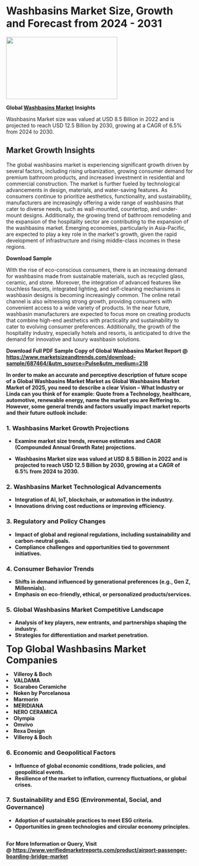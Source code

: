 <H1>Washbasins Market Size, Growth and Forecast from 2024 - 2031</H1><img class="aligncenter size-medium wp-image-584254" src="https://thirdeyenews.in/wp-content/uploads/2024/09/Global-Market-Research-300x168.jpeg" alt="" width="300" height="168" /><p><strong>Global&nbsp;<a href="https://www.marketsizeandtrends.com/download-sample/687464/&amp;utm_source=Pulse&amp;utm_medium=218">Washbasins Market</a> Insights</strong></p><p>Washbasins Market size was valued at USD 8.5 Billion in 2022 and is projected to reach USD 12.5 Billion by 2030, growing at a CAGR of 6.5% from 2024 to 2030.</p><p><h2>Market Growth Insights</h2> <p>The global washbasins market is experiencing significant growth driven by several factors, including rising urbanization, growing consumer demand for premium bathroom products, and increased investment in residential and commercial construction. The market is further fueled by technological advancements in design, materials, and water-saving features. As consumers continue to prioritize aesthetics, functionality, and sustainability, manufacturers are increasingly offering a wide range of washbasins that cater to diverse needs, such as wall-mounted, countertop, and under-mount designs. Additionally, the growing trend of bathroom remodeling and the expansion of the hospitality sector are contributing to the expansion of the washbasins market. Emerging economies, particularly in Asia-Pacific, are expected to play a key role in the market's growth, given the rapid development of infrastructure and rising middle-class incomes in these regions.</p> <p><strong>Download Sample</strong></p> <p>With the rise of eco-conscious consumers, there is an increasing demand for washbasins made from sustainable materials, such as recycled glass, ceramic, and stone. Moreover, the integration of advanced features like touchless faucets, integrated lighting, and self-cleaning mechanisms in washbasin designs is becoming increasingly common. The online retail channel is also witnessing strong growth, providing consumers with convenient access to a wide variety of products. In the near future, washbasin manufacturers are expected to focus more on creating products that combine high-end aesthetics with practicality and sustainability to cater to evolving consumer preferences. Additionally, the growth of the hospitality industry, especially hotels and resorts, is anticipated to drive the demand for innovative and luxury washbasin solutions.</p> <p><strong></p><p><span class=""><strong>Download Full PDF Sample Copy of Global Washbasins Market Report</strong> @ <a href="https://www.marketsizeandtrends.com/download-sample/687464/&amp;utm_source=Pulse&amp;utm_medium=218" target="_blank">https://www.marketsizeandtrends.com/download-sample/687464/&amp;utm_source=Pulse&amp;utm_medium=218</a></span></p><p>In order to make an accurate and perceptive description of future scope of a Global&nbsp;Washbasins Market Market as Global&nbsp;Washbasins Market Market of 2025, you need to describe a clear Vision &ndash; What Industry or Linda can you think of for example: Quote from a Technology, healthcare, automotive, renewable energy, name the market you are Reffering to. However, some general trends and factors usually impact market reports and their future outlook include:</p><h3>1.&nbsp;<strong>Washbasins Market Growth Projections</strong></h3><ul><li>Examine market size trends, revenue estimates and CAGR (Compounded Annual Growth Rate) projections.</li><li><p>Washbasins Market size was valued at USD 8.5 Billion in 2022 and is projected to reach USD 12.5 Billion by 2030, growing at a CAGR of 6.5% from 2024 to 2030.</p></li></ul><h3>2.&nbsp;<strong>Washbasins Market Technological Advancements</strong></h3><ul><li>Integration of AI, IoT, blockchain, or automation in the industry.</li><li>Innovations driving cost reductions or improving efficiency.</li></ul><h3>3.&nbsp;<strong>Regulatory and Policy Changes</strong></h3><ul><li>Impact of global and regional regulations, including sustainability and carbon-neutral goals.</li><li>Compliance challenges and opportunities tied to government initiatives.</li></ul><h3>4.&nbsp;<strong>Consumer Behavior Trends</strong></h3><ul><li>Shifts in demand influenced by generational preferences (e.g., Gen Z, Millennials).</li><li>Emphasis on eco-friendly, ethical, or personalized products/services.</li></ul><h3>5.&nbsp;<strong>Global Washbasins Market Competitive Landscape</strong></h3><ul><li>Analysis of key players, new entrants, and partnerships shaping the industry.</li><li>Strategies for differentiation and market penetration.</li></ul><p data-pm-slice="1 1 []"><span style="color: inherit; font-family: inherit; font-size: 25px;">Top Global Washbasins Market Companies</span></p><div class="" data-test-id=""><p><li>Villeroy & Boch</li><li> VALDAMA</li><li> Scarabeo Ceramiche</li><li> Noken by Porcelanosa</li><li> Marmorin</li><li> MERIDIANA</li><li> NERO CERAMICA</li><li> Olympia</li><li> Omvivo</li><li> Rexa Design</li><li> Villeroy & Boch</li></p></div><h3>6.&nbsp;<strong>Economic and Geopolitical Factors</strong></h3><ul><li>Influence of global economic conditions, trade policies, and geopolitical events.</li><li>Resilience of the market to inflation, currency fluctuations, or global crises.</li></ul><h3>7.&nbsp;<strong>Sustainability and ESG (Environmental, Social, and Governance)</strong></h3><ul><li>Adoption of sustainable practices to meet ESG criteria.</li><li>Opportunities in green technologies and circular economy principles.</li></ul><h2><strong style="font-size: 14px;">For More Information or Query, Visit @&nbsp;</strong><a style="background-color: #ffffff; font-size: 14px;" href="https://www.marketsizeandtrends.com/report/washbasins-market/" target="_blank">https://www.verifiedmarketreports.com/product/airport-passenger-boarding-bridge-market</a></h2>
